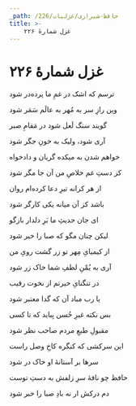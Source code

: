 ```yaml
---
_path: /حافظ-شیرازی/غزلیات/226
title: >-
    غزل شمارهٔ ۲۲۶
---
```

# غزل شمارهٔ ۲۲۶

<div class="b" id="bn1"><div class="m1"><p>ترسم که اشک در غمِ ما پرده‌در شود</p></div>
<div class="m2"><p>وین رازِ سر به مُهر به عالَم سَمَر شود</p></div></div>
<div class="b" id="bn2"><div class="m1"><p>گویند سنگ لَعل شود در مَقامِ صبر</p></div>
<div class="m2"><p>آری شود، ولیک به خونِ جگر شود</p></div></div>
<div class="b" id="bn3"><div class="m1"><p>خواهم شدن به میکده گریان و دادخواه</p></div>
<div class="m2"><p>کز دستِ غم خلاصِ من آن جا مگر شود</p></div></div>
<div class="b" id="bn4"><div class="m1"><p>از هر کرانه تیرِ دعا کرده‌ام روان</p></div>
<div class="m2"><p>باشد کز آن میانه یکی کارگر شود</p></div></div>
<div class="b" id="bn5"><div class="m1"><p>ای جان حدیثِ ما بَرِ دلدار بازگو</p></div>
<div class="m2"><p>لیکن چنان مگو که صبا را خبر شود</p></div></div>
<div class="b" id="bn6"><div class="m1"><p>از کیمیایِ مِهر تو زر گشت رویِ من</p></div>
<div class="m2"><p>آری به یُمْنِ لطفِ شما خاک زر شود</p></div></div>
<div class="b" id="bn7"><div class="m1"><p>در تنگنایِ حیرتم از نخوت رقیب</p></div>
<div class="m2"><p>یا رب مباد آن که گدا معتبر شود</p></div></div>
<div class="b" id="bn8"><div class="m1"><p>بس نکته غیرِ حُسن بِباید که تا کسی</p></div>
<div class="m2"><p>مقبولِ طبعِ مردم صاحب نظر شود</p></div></div>
<div class="b" id="bn9"><div class="m1"><p>این سرکشی که کنگره کاخِ وصل راست</p></div>
<div class="m2"><p>سرها بر آستانهٔ او خاک در شود</p></div></div>
<div class="b" id="bn10"><div class="m1"><p>حافظ چو نافهٔ سرِ زلفش به دستِ توست</p></div>
<div class="m2"><p>دم درکش ار نه بادِ صبا را خبر شود</p></div></div>
